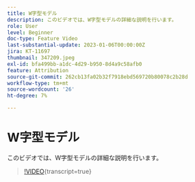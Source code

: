 ```yaml
---
title: W字型モデル
description: このビデオでは、W字型モデルの詳細な説明を行います。
role: User
level: Beginner
doc-type: Feature Video
last-substantial-update: 2023-01-06T00:00:00Z
jira: KT-11697
thumbnail: 347209.jpeg
exl-id: bfa499bb-a1dc-4d29-b950-8d4a9c58afb0
feature: Attribution
source-git-commit: 262cb13fa02b32f7918ebd569720b80078c2b28d
workflow-type: tm+mt
source-wordcount: '26'
ht-degree: 7%

---
```


# W字型モデル

このビデオでは、W字型モデルの詳細な説明を行います。

>[!VIDEO](https://video.tv.adobe.com/v/347209/?learn=on){transcript=true}
